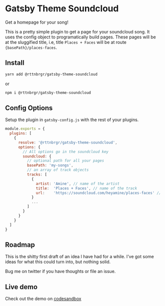 # Gatsby Theme Soundcloud

Get a homepage for your song!

This is a pretty simple plugin to get a page for your soundcloud song. It uses the config object to programatically build pages. These pages will be at the sluggified title, i.e, title `Places + Faces` will be at route `{basePath}/places-faces`.

## Install

```bash
yarn add @rttnbrgr/gatsby-theme-soundcloud
```

or

```bash
npm i @rttnbrgr/gatsby-theme-soundcloud
```

## Config Options

Setup the plugin in `gatsby-config.js` with the rest of your plugins.

```gatsby-config.js
module.exports = {
  plugins: [
    {
      resolve: '@rttnbrgr/gatsby-theme-soundcloud',
      options: {
        // All options go in the soundcloud key
        soundcloud: {
          // optional path for all your pages
          basePath: 'my-songs',
          // an array of track objects
          tracks: [
            {
              artist: 'Amine', // name of the artist
              title:  'Places + Faces', // name of the track
              url:    'https://soundcloud.com/heyamine/places-faces' // link to soundcloud track page
            }
            ...
          ]
        }
      }
    }
  ]
}
```

## Roadmap
This is the shitty first draft of an idea I have had for a while. 
I've got some ideas for what this could turn into, but nothing solid.

Bug me on twitter if you have thoughts or file an issue.

## Live demo
Check out the demo on [codesandbox](https://codesandbox.io/s/github/rttnbrgr/gatsby-theme-soundcloud-single/tree/RC-shitty-first-draft/demo)